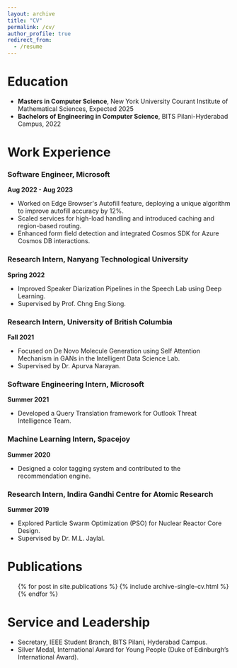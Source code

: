 ```yaml
---
layout: archive
title: "CV"
permalink: /cv/
author_profile: true
redirect_from:
  - /resume
---
```


# Education

- **Masters in Computer Science**, New York University Courant Institute of Mathematical Sciences, Expected 2025
- **Bachelors of Engineering in Computer Science**, BITS Pilani-Hyderabad Campus, 2022

# Work Experience

### Software Engineer, Microsoft
**Aug 2022 - Aug 2023**
- Worked on Edge Browser's Autofill feature, deploying a unique algorithm to improve autofill accuracy by 12%.
- Scaled services for high-load handling and introduced caching and region-based routing.
- Enhanced form field detection and integrated Cosmos SDK for Azure Cosmos DB interactions.

### Research Intern, Nanyang Technological University
**Spring 2022**
- Improved Speaker Diarization Pipelines in the Speech Lab using Deep Learning.
- Supervised by Prof. Chng Eng Siong.

### Research Intern, University of British Columbia
**Fall 2021**
- Focused on De Novo Molecule Generation using Self Attention Mechanism in GANs in the Intelligent Data Science Lab.
- Supervised by Dr. Apurva Narayan.

### Software Engineering Intern, Microsoft
**Summer 2021**
- Developed a Query Translation framework for Outlook Threat Intelligence Team.

### Machine Learning Intern, Spacejoy
**Summer 2020**
- Designed a color tagging system and contributed to the recommendation engine.

### Research Intern, Indira Gandhi Centre for Atomic Research
**Summer 2019**
- Explored Particle Swarm Optimization (PSO) for Nuclear Reactor Core Design.
- Supervised by Dr. M.L. Jaylal.

# Publications

  <ul>{% for post in site.publications %}
    {% include archive-single-cv.html %}
  {% endfor %}</ul>

# Service and Leadership

- Secretary, IEEE Student Branch, BITS Pilani, Hyderabad Campus.
- Silver Medal, International Award for Young People (Duke of Edinburgh’s International Award).
